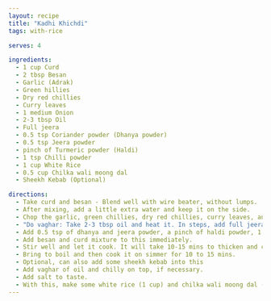 ```yaml
---
layout: recipe
title: "Kadhi Khichdi"
tags: with-rice

serves: 4

ingredients:
  - 1 cup Curd
  - 2 tbsp Besan
  - Garlic (Adrak)
  - Green hillies
  - Dry red chillies
  - Curry leaves
  - 1 medium Onion
  - 2-3 tbsp Oil
  - Full jeera
  - 0.5 tsp Coriander powder (Dhanya powder)
  - 0.5 tsp Jeera powder
  - pinch of Turmeric powder (Haldi)
  - 1 tsp Chilli powder
  - 1 cup White Rice
  - 0.5 cup Chilka wali moong dal
  - Sheekh Kebab (Optional)

directions:
  - Take curd and besan - Blend well with wire beater, without lumps.
  - After mixing, add a little extra water and keep it on the side.
  - Chop the garlic, green chillies, dry red chillies, curry leaves, and onions finely.
  - "Do vaghar: Take 2-3 tbsp oil and heat it. In steps, add full jeera. Then, add garlic. Then, add curry leaves and chillies. Then, add onion and saute for 2 mins."
  - Add 0.5 tsp of dhanya and jeera powder, a pinch of haldi powder, 1 tsp chilly powder.
  - Add besan and curd mixture to this immediately.
  - Stir well and let it cook. It will take 10-15 mins to thicken and cook fully (If it thickens too much, add water.)
  - Bring to boil and then cook it on simmer for 10 to 15 mins.
  - Optional, can also add some sheekh kebab into this
  - Add vaghar of oil and chilly on top, if necessary.
  - Add salt to taste.
  - With this, make some white rice (1 cup) and chilka wali moong dal (half cup)
---
```

